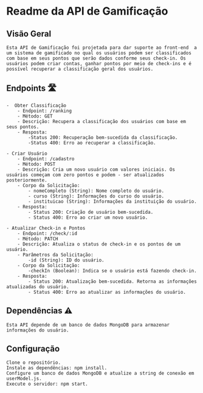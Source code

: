  # Readme da API de Gamificação
## Visão Geral
    Esta API de Gamificação foi projetada para dar suporte ao front-end  a um sistema de gamificado no qual os usuários podem ser classificados com base em seus pontos que serão dados conforme seus check-in. Os usuários podem criar contas, ganhar pontos por meio de check-ins e é possível recuperar a classificação geral dos usuários.

## Endpoints 🛣️
    -  Obter Classificação
        - Endpoint: /ranking
        - Método: GET
        - Descrição: Recupera a classificação dos usuários com base em seus pontos.
        - Resposta:
            -Status 200: Recuperação bem-sucedida da classificação.
            -Status 400: Erro ao recuperar a classificação.

    - Criar Usuário
        - Endpoint: /cadastro
        - Método: POST
        - Descrição: Cria um novo usuário com valores iniciais. Os usuários começam com zero pontos e podem - ser atualizados posteriormente.
        - Corpo da Solicitação:
            - nomeCompleto (String): Nome completo do usuário.
            - curso (String): Informações do curso do usuário.
            - instituicao (String): Informações da instituição do usuário.
        - Resposta:
            - Status 200: Criação de usuário bem-sucedida.
            - Status 400: Erro ao criar um novo usuário.

    - Atualizar Check-in e Pontos
        - Endpoint: /check/:id
        - Método: PATCH
        - Descrição: Atualiza o status de check-in e os pontos de um usuário.
        - Parâmetros da Solicitação:
            -id (String): ID do usuário.
        - Corpo da Solicitação:
            -checkIn (Boolean): Indica se o usuário está fazendo check-in.
        - Resposta:
            - Status 200: Atualização bem-sucedida. Retorna as informações atualizadas do usuário.
            - Status 400: Erro ao atualizar as informações do usuário.


## Dependências ⚠️
    Esta API depende de um banco de dados MongoDB para armazenar informações do usuário.

## Configuração
    Clone o repositório.
    Instale as dependências: npm install.
    Configure um banco de dados MongoDB e atualize a string de conexão em userModel.js.
    Execute o servidor: npm start.

